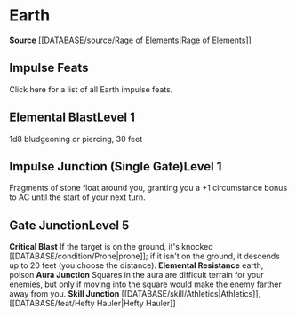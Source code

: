 ﻿---
element: Earth
id: '2'
name: Earth
rarity: Common
source: '[[DATABASE/source/Rage of Elements|Rage of Elements]]'
type: Kineticist Element

---
# Earth

**Source** [[DATABASE/source/Rage of Elements|Rage of Elements]]

## Impulse Feats

Click here for a list of all Earth impulse feats.

## Elemental Blast<span class="item-type">Level 1</span>

1d8 bludgeoning or piercing, 30 feet

## Impulse Junction (Single Gate)<span class="item-type">Level 1</span>

Fragments of stone float around you, granting you a +1 circumstance bonus to AC until the start of your next turn.

## Gate Junction<span class="item-type">Level 5</span>

**Critical Blast** If the target is on the ground, it's knocked [[DATABASE/condition/Prone|prone]]; if it isn't on the ground, it descends up to 20 feet (you choose the distance).
**Elemental Resistance** earth, poison
**Aura Junction** Squares in the aura are difficult terrain for your enemies, but only if moving into the square would make the enemy farther away from you.
**Skill Junction** [[DATABASE/skill/Athletics|Athletics]], [[DATABASE/feat/Hefty Hauler|Hefty Hauler]]